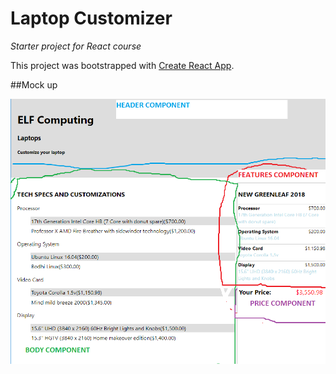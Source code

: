 # Laptop Customizer
_Starter project for React course_

This project was bootstrapped with [Create React App](https://github.com/facebook/create-react-app).

##Mock up

![mock-up](/images/mock-up.png)
